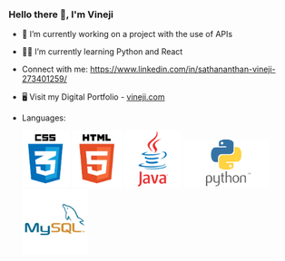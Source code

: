 ### Hello there 👋, I'm Vineji


- 🔭 I’m currently working on a project with the use of APIs
- 👨‍💻 I’m currently learning Python and React
-  Connect with me: https://www.linkedin.com/in/sathananthan-vineji-273401259/
- 🖥 Visit my Digital Portfolio - [vineji.com](https://www.vineji.com)

- Languages:
  
  <img src="css1.png"  width="auto" height="100"> <img src="html1.png"  width="auto" height="100"> <img src="java2.png"  width="auto" height="100"> <img src="python.png"  width="auto" height="85"> <img src="sql.png"  width="auto" height="115">


